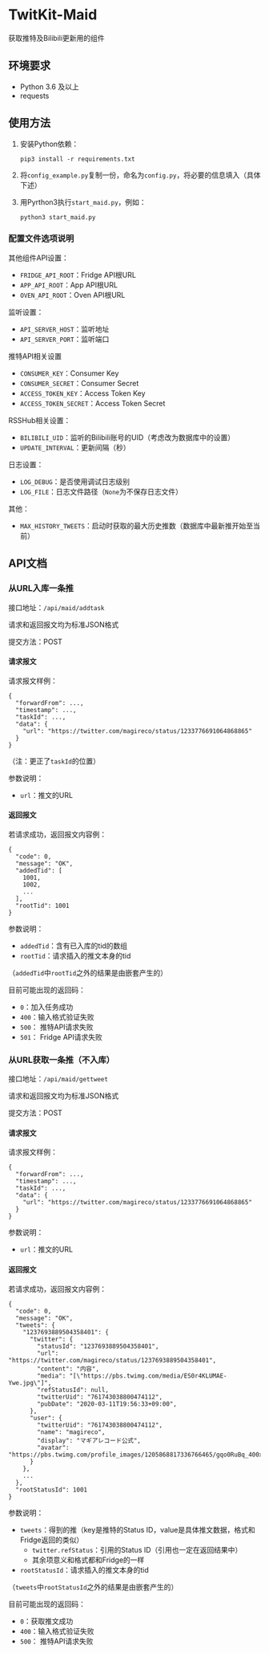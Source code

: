 # TwitKit-Maid

获取推特及Bilibili更新用的组件

## 环境要求

* Python 3.6 及以上
* requests

## 使用方法

1. 安装Python依赖：

   ```
   pip3 install -r requirements.txt
   ```

2. 将`config_example.py`复制一份，命名为`config.py`，将必要的信息填入（具体下述）

3. 用Pyrthon3执行`start_maid.py`，例如：

   ```
   python3 start_maid.py
   ```

   

### 配置文件选项说明

其他组件API设置：

* `FRIDGE_API_ROOT`：Fridge API根URL
* `APP_API_ROOT`：App API根URL
* `OVEN_API_ROOT`：Oven API根URL

监听设置：

* `API_SERVER_HOST`：监听地址
* `API_SERVER_PORT`：监听端口

推特API相关设置

* `CONSUMER_KEY`：Consumer Key
* `CONSUMER_SECRET`：Consumer Secret
* `ACCESS_TOKEN_KEY`：Access Token Key
* `ACCESS_TOKEN_SECRET`：Access Token Secret

RSSHub相关设置：

* `BILIBILI_UID`：监听的Bilibili账号的UID（考虑改为数据库中的设置）
* `UPDATE_INTERVAL`：更新间隔（秒）

日志设置：

* `LOG_DEBUG`：是否使用调试日志级别
* `LOG_FILE`：日志文件路径（`None`为不保存日志文件）

其他：

* `MAX_HISTORY_TWEETS`：启动时获取的最大历史推数（数据库中最新推开始至当前）

## API文档

### 从URL入库一条推

接口地址：`/api/maid/addtask`

请求和返回报文均为标准JSON格式

提交方法：POST

#### 请求报文

请求报文样例：

```
{
  "forwardFrom": ...,
  "timestamp": ...,
  "taskId": ...,
  "data": {
    "url": "https://twitter.com/magireco/status/1233776691064868865"
  }
}
```
（注：更正了`taskId`的位置）

参数说明：

* `url`：推文的URL

#### 返回报文

若请求成功，返回报文内容例：

```
{
  "code": 0,
  "message": "OK",
  "addedTid": [
    1001,
    1002,
    ...
  ],
  "rootTid": 1001
}
```

参数说明：

* `addedTid`：含有已入库的tid的数组
* `rootTid`：请求插入的推文本身的tid

（`addedTid`中`rootTid`之外的结果是由嵌套产生的）

目前可能出现的返回码：

* `0`：加入任务成功
* `400`：输入格式验证失败
* `500`： 推特API请求失败
* `501`： Fridge API请求失败

### 从URL获取一条推（不入库）

接口地址：`/api/maid/gettweet`

请求和返回报文均为标准JSON格式

提交方法：POST

#### 请求报文

请求报文样例：

```
{
  "forwardFrom": ...,
  "timestamp": ...,
  "taskId": ...,
  "data": {
    "url": "https://twitter.com/magireco/status/1233776691064868865"
  }
}
```

参数说明：

- `url`：推文的URL

#### 返回报文

若请求成功，返回报文内容例：

```
{
  "code": 0,
  "message": "OK",
  "tweets": {
    "1237693889504358401": {
      "twitter": {
        "statusId": "1237693889504358401",
        "url": "https://twitter.com/magireco/status/1237693889504358401",
        "content": "内容",
        "media": "[\"https://pbs.twimg.com/media/ES0r4KLUMAE-Ywe.jpg\"]",
        "refStatusId": null,
        "twitterUid": "761743038800474112",
        "pubDate": "2020-03-11T19:56:33+09:00",
      },
      "user": {
        "twitterUid": "761743038800474112",
        "name": "magireco",
        "display": "マギアレコード公式",
        "avatar": "https://pbs.twimg.com/profile_images/1205868817336766465/gqo0RuBq_400x400.jpg"
      }
    },
    ...
  },
  "rootStatusId": 1001
}
```

参数说明：

- `tweets`：得到的推（key是推特的Status ID，value是具体推文数据，格式和Fridge返回的类似）
  - `twitter.refStatus`：引用的Status ID（引用也一定在返回结果中）
  - 其余项意义和格式都和Fridge的一样
- `rootStatusId`：请求插入的推文本身的tid

（`tweets`中`rootStatusId`之外的结果是由嵌套产生的）

目前可能出现的返回码：

- `0`：获取推文成功
- `400`：输入格式验证失败
- `500`： 推特API请求失败